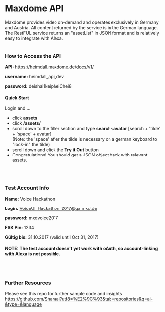 # Maxdome API
Maxdome provides video on-demand and operates exclusively in Germany and Austria. All content returned by the service is in the German language. The RestFUL service returns an "assetList" in JSON format and is relatively easy to integrate with Alexa.
<br>
<br>

### How to Access the API 

<b>API:</b> https://heimdall.maxdome.de/docs/v1/

<b>username:</b> heimdall_api_dev

<b>password:</b> deishai1keipheiChei8

#### Quick Start

Login and ...
<ul>
<li>click <b>assets</b></li>
<li>click <b>/assets/</b></li>
<li>scroll down to the filter section and type <b>search~avatar</b> [search + 'tilde' + 'space' + avatar]<br>
(Note: the 'space' after the tilde is necessary on a german keyboard to "lock-in" the tilde)</li>
<li>scroll down and click the <b>Try it Out</b> button</li>
<li>Congratulations! You should get a JSON object back with relevant assets.
</ul>
<br>
<br>

### Test Account Info
<b>Name:</b> Voice Hackathon

<b>Login:</b> VoiceUI_Hackathon_2017@qa.mxd.de

<b>password:</b> mxdvoice2017

<b>FSK Pin:</b> 1234

<b>Gültig bis:</b> 31.10.2017 (valid until Oct 31, 2017)

#### NOTE: The test account doesn't yet work with oAuth, so account-linking with Alexa is not possible.
<br>
<br>

### Further Resources
Please see this repo for further sample code and insights
https://github.com/Sharaal?utf8=%E2%9C%93&tab=repositories&q=ai-&type=&language
